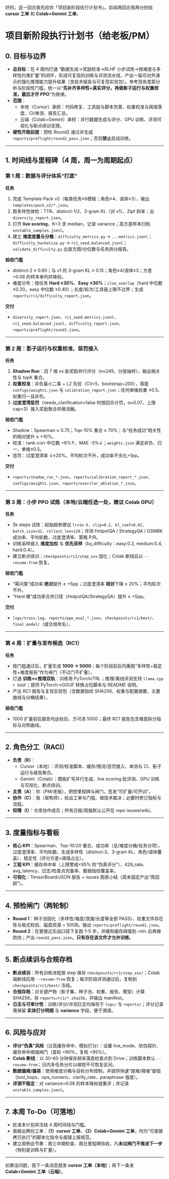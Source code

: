 好的，这一回合我先给你「项目新阶段执行计划书」。后续两回合我再分别给 **cursor 工单** 和 **Colab+Gemini 工单**。

# **项目新阶段执行计划书（给老板/PM）**

## **0\. 目标与边界**

* **总目标**：在 4 周内打通 “数据生成→奖励校准→RLHF 小步试炼→按难度与多样性约束扩量”的闭环，形成可复现的训练与评测流水线，产出一版可对外演示的强化推理能力提升结果（含技术报告与可复现实验包）。参考现有差距分析与阶段性门槛，统一以“**先补齐多样性+真实评分，再做影子运行与权重校准，最后才开 PPO**”为铁律。  
* **范围**：  
  * 本地（Cursor）承担：代码修复、工具链与脚本完善、权重校准与阈值落盘、CI/单测、报告汇总。  
  * 云端（Colab+Gemini）承担：并行数据生成与评分、GPU 训练、评测可视化与断点续训支撑。  
* **硬性开跑前提**：预检 Round2 通过并生成 `reports/preflight/round2_pass.json`；否则**禁止**启动训练。

---

## **1\. 时间线与里程碑（4 周，周一为周期起点）**

### **第 1 周：数据与评分体系“打底”**

**任务**

1. 完成 Template Pack v2（每类任务≥6模板；角色≥4、语体≥3），输出 `templates/pack_v2/*.json`。  
2. 跑多样性体检：TTR、distinct-1/2、3-gram KL（对 v1）、Zipf 斜率；出 `diversity_report.json`。  
3. 打开 **live scoring**，K=3 求 median，记录 variance；高方差样本归档 `unstable_samples.jsonl`。  
4. 建立 **难度度量与分桶**：`difficulty_metrics.py` → `...metrics.jsonl`；`difficulty_bucketize.py` → `rc1_seed.balanced.jsonl`；`validate_difficulty.py` 出直方图/分位数与任务拆分报告。

**验收门槛**

* distinct-2 ≥ 0.60；与 v1 的 3-gram KL ≥ 0.15；角色≥4/语体≥3；方差\>0.08 的样本单列并降权。  
* 难度分布：按任务 **Hard ≥30%**、**Easy ≤30%**；`clue_overlap`（hard 中位数 ≤0.20，easy 中位数 ≥0.40）；长度/轮次/工具链上限不过界；生成 `reports/rc1/difficulty_report.json`。

**交付**

* `diversity_report.json`、`rc1_seed.metrics.jsonl`、`rc1_seed.balanced.jsonl`、`difficulty_report.json`、`reports/preflight/round1.json`。

---

### **第 2 周：影子运行与权重校准、惩罚接入**

**任务**

1. **Shadow Run**：旧 7 维 vs 新奖励并行评分（n≈245，分层抽样），输出相关性与 topK 重合。  
2. **权重校准**：非负最小二乘 \+ L2 先验（CV=5、bootstrap=200），落盘 `configs/weights.json` 与 `calibration_report.json`；任何单维权重 ≤0.5、权重归一且非负。  
3. **过度澄清惩罚**（needs\_clarification=false 时按回合计罚，α≈0.07，上限 cap=3）接入奖励聚合并做消融。

**验收门槛**

* Shadow：Spearman ≥ 0.75；Top-10% 重合 ≥ 70%；与“任务成功”相关性的相对提升 ≥ \+10%。  
* 校准：rank-corr 中位数 \+8%↑、MAE \-5%↓；`weights.json` 满足非负、归一、单维≤0.5。  
* 惩罚：过度澄清率 ↓≥20%，平均轮次不升，成功率不劣化\>1pp。

**交付**

* `reports/shadow_run_*.json`、`reports/calibration_report_*.json`、`configs/weights.json`、`reports/overclar_ablation_*.json`。

---

### **第 3 周：小步 PPO 试炼（本地/云端任选一处，建议 Colab GPU）**

**任务**

* 5k steps 试炼：起始超参建议 `lr=1e-5, clip=0.2, kl_coef=0.02, batch_size=32, rollout_len=128`；评测 HotpotQA / StrategyQA / GSM8K 成功率、平均轮数、过度澄清率、策略 P/R。  
* 训练采样接入 **难度加权** 与 **优先采样**（by\_difficulty：easy:0.2, medium:0.4, hard:0.4）。  
* 建立断点续训：`checkpoints/rc1/step_xxx` 固化；Colab 断线后以 `--resume-from` 恢复。

**验收门槛**

* “需问类”成功率 **绝对**提升 ≥ \+5pp；过度澄清率 **相对**下降 ≥ 20%；平均轮次不升。  
* “Hard 桶”成功率合并口径（HotpotQA/StrategyQA）提升 ≥ \+5pp。

**交付**

* `logs/train.log`、`reports/ppo_eval_*.json`、`checkpoints/rc1/best/`、`final_model/`（或合规命名）。

---

### **第 4 周：扩量与发布候选（RC1）**

**任务**

* 按门槛通过后，扩量生成 **1000 → 5000**；每个阶段前后均重跑“多样性+稳定性+难度报告”作为闸门（不过门不扩量）。  
* 打通 **训练↔推理双轨**：训练用 PyTorch/TRL；推理/离线评测支持 `llama.cpp + GGUF`；提供 PyTorch→GGUF 转换占位脚本与 README 说明。  
* 产出 RC1 报告与复现实验包（含数据指纹 SHA256、权重与配置摘要、主要曲线与分桶结果）。

**验收门槛**

* 1000 扩量前后报告均达标后，方可进 5000；最终 RC1 报告包含难度拆分指标与对照曲线。

---

## **2\. 角色分工（RACI）**

* **负责（R）**：  
  * Cursor（本地）：评测/校准脚本、缓存/限流/惩罚接入、单测与 CI、影子运行与报告聚合。  
  * Gemini（Colab）：模板扩写并行生成、live scoring 批评测、GPU 训练与可视化、断点续训。  
* **主责（A）**：你（PM/老板），把控里程碑与闸门，签发“可扩量/可开训”。  
* **协作（C）**：我（架构师），给出工单与门槛、做技术裁决；必要时修订指标与流程。  
* **知情（I）**：仓库协作成员；所有日报/周报默认公开在 repo issues/wiki。

---

## **3\. 度量指标与看板**

* **核心 KPI**：Spearman、Top-10/20 重合、成功率（总/难度分桶/任务分项）、过度澄清率、平均轮数、生成多样性（distinct-2、3-gram KL、角色/语体覆盖）、稳定性（评分方差\>阈值占比）。  
* **工程 KPI**：缓存命中率（上限警戒\<95% 防“伪真评分”）、429\_rate、avg\_latency、日志/检查点完备率、数据指纹覆盖率。  
* **可视化**：TensorBoard/JSON 报告 \+ issues 图表小结（周末固定产出“周回顾”）。

---

## **4\. 预检闸门（两轮制）**

* **Round 1**：种子池固化（多样性/难度/泄漏/长度等全部 PASS）、权重文件存在性与格式校验、磁盘资源 \> 50GB。输出 `reports/preflight/round1.json`。  
* **Round 2**：在更接近实战口径下复跑 1–5 步，并缓和缓存阈值到 `<95%` 后再做防伪；产出 `round2_pass.json`。**只有存在该文件才允许训练**。

---

## **5\. 断点续训与合规存档**

* **断点续训**：所有训练进程按 step 保存 `checkpoints/rc1/step_xxx/`；Colab 端断线后用 `--resume-from` 恢复；每次阶段评测通过后，复制到 `checkpoints/rc1/best/` 冻结。  
* **合规存档**：对关键产物（影子集、种子池、权重、报告、模型）计算 SHA256，存 `reports/rc1/*.sha256`，并输出 manifest。  
* **日志与可审计性**：训练/评分/评测日志均保存于 `logs/` 与 `reports/`；评分记录需保留 **实体打分明细** 与 **variance** 字段，便于溯源。

---

## **6\. 风险与应对**

* **评分“伪真”风险**（过高缓存命中、模拟打分）：设置 live\_mode、防伪探针、缓存命中阈值闸门（首轮 \<90%，复核 \<95%）。  
* **Colab 断线**：以 30–60 分钟保存频率落盘检查点到 Drive；训练脚本默认 `--resume-from`；日内多任务分片以缩短不可恢复区间。  
* **数据偏难/偏易**：使用难度分桶与目标分布控制，并提供快速“提难/降难”旋钮（tool\_hops、ops\_numeric、clarify\_rate、paraphrase 强度）。  
* **评测不稳定**：对 variance\>0.08 的样本降权或重评；并记录 `unstable_samples.jsonl`。

---

## **7\. 本周 To‑Do（可落地）**

* 批准本计划并冻结 4 周时间线与门槛。  
* 我输出两份工单：**（1）cursor 工单**、**（2）Colab+Gemini 工单**，均为“可直接拷贝执行”的脚本化指令与报错上报规范。  
* 建立周例会节奏：周三中期检查、周日里程碑验收，凡**未过闸门不推进下一步**（特别是训练与扩量）。

---

如果没问题，我下一条消息就发 **cursor 工单（本地）**；再下一条发 **Colab+Gemini 工单（云端）**。

